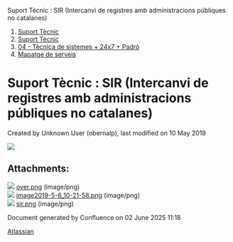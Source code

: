 Suport Tècnic : SIR (Intercanvi de registres amb administracions públiques no catalanes)  

1.  [Suport Tècnic](index.html)
2.  [Suport Tècnic](13893782.html)
3.  [04 - Tècnica de sistemes + 24x7 + Padró](26313202.html)
4.  [Mapatge de serveis](Mapatge-de-serveis_26313214.html)

Suport Tècnic : SIR (Intercanvi de registres amb administracions públiques no catalanes)
========================================================================================

Created by Unknown User (obernalp), last modified on 10 May 2019

![](attachments/26313458/26314464.png)

Attachments:
------------

![](images/icons/bullet_blue.gif) [over.png](attachments/26313458/26313903.png) (image/png)  
![](images/icons/bullet_blue.gif) [image2019-5-6\_10-21-58.png](attachments/26313458/26313904.png) (image/png)  
![](images/icons/bullet_blue.gif) [sir.png](attachments/26313458/26314464.png) (image/png)  

Document generated by Confluence on 02 June 2025 11:18

[Atlassian](http://www.atlassian.com/)